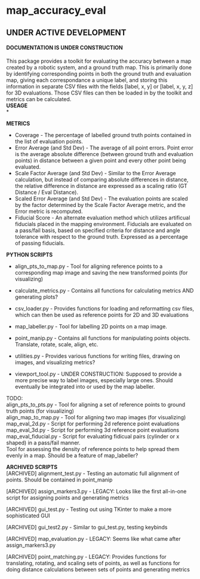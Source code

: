 # map_accuracy_eval   
## **UNDER ACTIVE DEVELOPMENT**  
#### **DOCUMENTATION IS UNDER CONSTRUCTION**  
This package provides a toolkit for evaluating the accuracy between a map created by a robotic system, and a ground truth map. This is primarily done by identifying corresponding points in both the ground truth and evaluation map, giving each correspondance a unique label, and storing this information in separate CSV files with the fields [label, x, y] or [label, x, y, z] for 3D evaluations. Those CSV files can then be loaded in by the toolkit and metrics can be calculated.    
**USEAGE**  
*   
  
**METRICS**  
* Coverage - The percentage of labelled ground truth points contained in the list of evaluation points.    
* Error Average (and Std Dev) - The average of all point errors. Point error is the average absolute difference (between ground truth and evaluation points) in distance between a given point and every other point being evaluated.    
* Scale Factor Average (and Std Dev) - Similar to the Error Average calculation, but instead of comparing absolute differences in distance, the relative difference in distance are expressed as a scaling ratio (GT Distance / Eval Distance).  
* Scaled Error Average (and Std Dev) - The evaluation points are scaled by the factor determined by the Scale Factor Average metric, and the Error metric is recomputed.  
* Fiducial Score - An alternate evaluation method which utilizes artificual fiducials placed in the mapping environment. Fiducials are evaluated on a pass/fail basis, based on specified criteria for distance and angle tolerance with respect to the ground truth. Expressed as a percentage of passing fiducials.  
     
**PYTHON SCRIPTS**  
* align_pts_to_map.py - Tool for aligning reference points to a corresponding map image and saving the new transformed points (for visualizing)  
  
* calculate_metrics.py - Contains all functions for calculating metrics AND generating plots?  
  
* csv_loader.py - Provides functions for loading and reformatting csv files, which can then be used as reference points for 2D and 3D evaluations    

* map_labeller.py - Tool for labelling 2D points on a map image.  
  
* point_manip.py - Contains all functions for manipulating points objects. Translate, rotate, scale, align, etc.  
   
* utilities.py - Provides various functions for writing files, drawing on images, and visualizing metrics?  
  
* viewport_tool.py - UNDER CONSTRUCTION: Supposed to provide a more precise way to label images, especially large ones. Should eventually be integrated into or used by the map labeller.  
  
TODO:   
align_pts_to_pts.py - Tool for aligning a set of reference points to ground truth points (for visualizing)  
align_map_to_map.py - Tool for aligning two map images (for visualizing)  
map_eval_2d.py - Script for performing 2d reference point evaluations  
map_eval_3d.py - Script for performing 3d reference point evaluations  
map_eval_fiducial.py -  Script for evaluating fidicual pairs (cylinder or x shaped) in a pass/fail manner.  
Tool for assessing the density of reference points to help spread them evenly in a map. Should be a feature of map_labeller?

**ARCHIVED SCRIPTS**  
[ARCHIVED] alignment_test.py - Testing an automatic full alignment of points. Should be contained in point_manip  
  
[ARCHIVED] assign_markers3.py - LEGACY: Looks like the first all-in-one script for assigning points and generating metrics  
  
[ARCHIVED] gui_test.py - Testing out using TKinter to make a more sophisticated GUI  
  
[ARCHIVED] gui_test2.py - Similar to gui_test.py, testing keybinds  
  
[ARCHIVED] map_evaluation.py - LEGACY: Seems like what came after assign_markers3.py  
  
[ARCHIVED] point_matching.py - LEGACY: Provides functions for translating, rotating, and scaling sets of points, as well as functions for doing distance calculations between sets of points and generating metrics    
